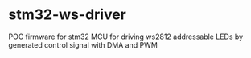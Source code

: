 # stm32-ws-driver

POC firmware for stm32 MCU for driving ws2812 addressable LEDs by generated control signal with DMA and PWM
